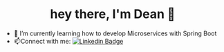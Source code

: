 

<div id="header" align="center">
<img src="https://komarev.com/ghpvc/?username=clancinio&style=flat-square&color=blue" alt=""/>

<h1>
  hey there, I'm Dean 👋
</h1>
</div>

- 🌱 I’m currently learning how to develop Microservices with Spring Boot 
- :mailbox:Connect with me: [![Linkedin Badge](https://img.shields.io/badge/-LinkedIn-blue?style=flat&logo=Linkedin&logoColor=white)](https://www.linkedin.com/in/deanclancy91/)


